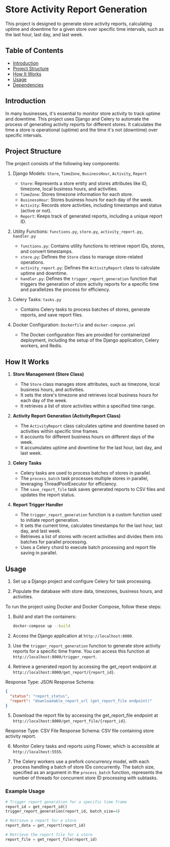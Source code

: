 # Store Activity Report Generation

This project is designed to generate store activity reports, calculating uptime and downtime for a given store over specific time intervals, such as the last hour, last day, and last week.

## Table of Contents

- [Introduction](#introduction)
- [Project Structure](#project-structure)
- [How It Works](#how-it-works)
- [Usage](#usage)
- [Dependencies](#dependencies)

## Introduction

In many businesses, it's essential to monitor store activity to track uptime and downtime. This project uses Django and Celery to automate the process of generating activity reports for different stores. It calculates the time a store is operational (uptime) and the time it's not (downtime) over specific intervals.

## Project Structure

The project consists of the following key components:

1. Django Models: `Store`, `TimeZone`, `BusinessHour`, `Activity`, `Report`

   - `Store`: Represents a store entity and stores attributes like ID, timezone, local business hours, and activities.
   - `TimeZone`: Stores timezone information for each store.
   - `BusinessHour`: Stores business hours for each day of the week.
   - `Activity`: Records store activities, including timestamps and status (active or not).
   - `Report`: Keeps track of generated reports, including a unique report ID.

2. Utility Functions: `functions.py`, `store.py`, `activity_report.py`, `handler.py`

   - `functions.py`: Contains utility functions to retrieve report IDs, stores, and convert timestamps.
   - `store.py`: Defines the `Store` class to manage store-related operations.
   - `activity_report.py`: Defines the `ActivityReport` class to calculate uptime and downtime.
   - `handler.py`: Defines the `trigger_report_generation` function that triggers the generation of store activity reports for a specific time and parallelizes the process for efficiency.

3. Celery Tasks: `tasks.py`

   - Contains Celery tasks to process batches of stores, generate reports, and save report files.

4. Docker Configuration: `Dockerfile` and `docker-compose.yml`
   - The Docker configuration files are provided for containerized deployment, including the setup of the Django application, Celery workers, and Redis.

## How It Works

1. **Store Management (Store Class)**

   - The `Store` class manages store attributes, such as timezone, local business hours, and activities.
   - It sets the store's timezone and retrieves local business hours for each day of the week.
   - It retrieves a list of store activities within a specified time range.

2. **Activity Report Generation (ActivityReport Class)**

   - The `ActivityReport` class calculates uptime and downtime based on activities within specific time frames.
   - It accounts for different business hours on different days of the week.
   - It accumulates uptime and downtime for the last hour, last day, and last week.

3. **Celery Tasks**

   - Celery tasks are used to process batches of stores in parallel.
   - The `process_batch` task processes multiple stores in parallel, leveraging ThreadPoolExecutor for efficiency.
   - The `save_report_file` task saves generated reports to CSV files and updates the report status.

4. **Report Trigger Handler**
   - The `trigger_report_generation` function is a custom function used to initiate report generation.
   - It sets the current time, calculates timestamps for the last hour, last day, and last week.
   - Retrieves a list of stores with recent activities and divides them into batches for parallel processing.
   - Uses a Celery chord to execute batch processing and report file saving in parallel.

## Usage

1. Set up a Django project and configure Celery for task processing.

2. Populate the database with store data, timezones, business hours, and activities.

To run the project using Docker and Docker Compose, follow these steps:

1. Build and start the containers:
   ```bash
   docker-compose up --build
   ```
2. Access the Django application at `http://localhost:8000`.

3. Use the `trigger_report_generation` function to generate store activity reports for a specific time frame. You can access this function at `http://localhost:8000/trigger_report`.

4. Retrieve a generated report by accessing the get_report endpoint at `http://localhost:8000/get_report/{report_id}`.

Response Type: JSON
Response Schema:

```json
{
  "status": "report_status",
  "report": "downloadable_report_url (get_report_file endpoint)"
}
```

5. Download the report file by accessing the get_report_file endpoint at `http://localhost:8000/get_report_file/{report_id}`.

Response Type: CSV File
Response Schema: CSV file containing store activity report.

6. Monitor Celery tasks and reports using Flower, which is accessible at `http://localhost:5555`.

7. The Celery workers use a prefork concurrency model, with each process handling a batch of store IDs concurrently. The batch size, specified as an argument in the `process_batch` function, represents the number of threads for concurrent store ID processing with subtasks.

### Example Usage

```python
# Trigger report generation for a specific time frame
report_id = get_report_id()
trigger_report_generation(report_id, batch_size=4)

# Retrieve a report for a store
report_data = get_report(report_id)

# Retrieve the report file for a store
report_file = get_report_file(report_id)
```
